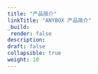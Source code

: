 ```yaml
---
title: "产品简介"
linkTitle: "ANYBOX 产品简介"
_build:
 render: false 
description:
draft: false
collapsible: true
weight: 10
---
```


